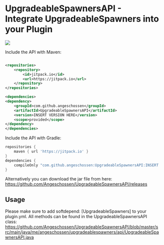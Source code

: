 # UpgradeableSpawnersAPI - Integrate UpgradeableSpawners into your Plugin

[![](https://jitpack.io/v/Angeschossen/UpgradeableSpawnerAPI.svg)](https://jitpack.io/#Angeschossen/UpgradeableSpawnersAPI)

Include the API with Maven:

```xml

<repositories>
    <repository>
        <id>jitpack.io</id>
        <url>https://jitpack.io</url>
    </repository>
</repositories>

<dependencies>
<dependency>
    <groupId>com.github.angeschossen</groupId>
    <artifactId>UpgradeableSpawnersAPI</artifactId>
    <version>INSERT VERSION HERE</version>
    <scope>provided</scope>
</dependency>
</dependencies>
```

Include the API with Gradle:

```groovy
repositories {
	maven { url 'https://jitpack.io' }
}
dependencies {
    compileOnly "com.github.angeschossen:UpgradeableSpawnersAPI:INSERT VERSION HERE"
}
```

Alternatively you can download the jar file from here: https://github.com/Angeschossen/UpgradeableSpawnersAPI/releases

## Usage

Please make sure to add softdepend: [UpgradeableSpawners] to your plugin.yml.
All methods can be found in the UpgradeableSpawnersAPI class: https://github.com/Angeschossen/UpgradeableSpawnersAPI/blob/master/src/main/java/me/angeschossen/upgradeablespawners/api/UpgradeableSpawnersAPI.java
